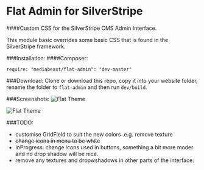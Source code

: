 # Flat Admin for SilverStripe
####Custom CSS for the SilverStripe CMS Admin Interface.

This module basic overrides some basic CSS that is found in the SilverStripe framework.

###Installation:
####Composer:
```
require: "mediabeast/flat-admin": "dev-master"
```
###Download:
Clone or download this repo, copy it into your website folder, rename the folder to `flat-admin` and then run `dev/build`.

###Screenshots:
![Flat Theme](http://i.imgur.com/JgaAw2G.png "Flat Theme")

![Flat Theme](http://i.imgur.com/anH4Uv6.png "Flat Theme")

###TODO:
- customise GridField to suit the new colors .e.g. remove texture
- ~~change icons in menu to be white~~
- InProgress: change icons used in buttons, something a bit more moder and no drop shadow will be nice.
- remove any textures and dropwshadows in other parts of the interface.
